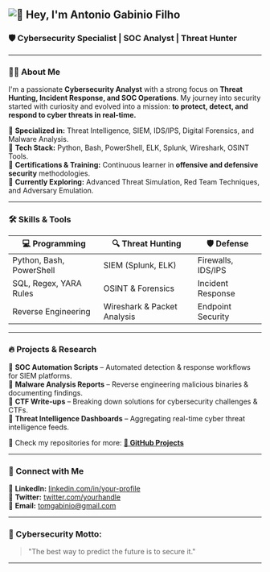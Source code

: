 ## ![👾](https://img.icons8.com/emoji/48/hacker-cat.png) Hey, I'm Antonio Gabinio Filho

### 🛡️ Cybersecurity Specialist | SOC Analyst | Threat Hunter

---

### 👨‍💻 About Me
I'm a passionate **Cybersecurity Analyst** with a strong focus on **Threat Hunting, Incident Response, and SOC Operations**. My journey into security started with curiosity and evolved into a mission: **to protect, detect, and respond to cyber threats in real-time.**

🔹 **Specialized in:** Threat Intelligence, SIEM, IDS/IPS, Digital Forensics, and Malware Analysis.  
🔹 **Tech Stack:** Python, Bash, PowerShell, ELK, Splunk, Wireshark, OSINT Tools.  
🔹 **Certifications & Training:** Continuous learner in **offensive and defensive security** methodologies.  
🔹 **Currently Exploring:** Advanced Threat Simulation, Red Team Techniques, and Adversary Emulation.  

---

### 🛠️ Skills & Tools

| 💻 Programming | 🔍 Threat Hunting | 🛡️ Defense |
|--------------|-----------------|----------------|
| Python, Bash, PowerShell | SIEM (Splunk, ELK) | Firewalls, IDS/IPS |
| SQL, Regex, YARA Rules | OSINT & Forensics | Incident Response |
| Reverse Engineering | Wireshark & Packet Analysis | Endpoint Security |

---

### 🔥 Projects & Research
🔹 **SOC Automation Scripts** – Automated detection & response workflows for SIEM platforms.  
🔹 **Malware Analysis Reports** – Reverse engineering malicious binaries & documenting findings.  
🔹 **CTF Write-ups** – Breaking down solutions for cybersecurity challenges & CTFs.  
🔹 **Threat Intelligence Dashboards** – Aggregating real-time cyber threat intelligence feeds.  

📂 Check my repositories for more: **[🔗 GitHub Projects](https://github.com/AntonioG004)**  

---

### 📡 Connect with Me
🔗 **LinkedIn:** [linkedin.com/in/your-profile](#)  
🔗 **Twitter:** [twitter.com/yourhandle](#)  
📧 **Email:** tomgabinio@gmail.com  

---

### 🚀 Cybersecurity Motto:
> "The best way to predict the future is to secure it."

---
